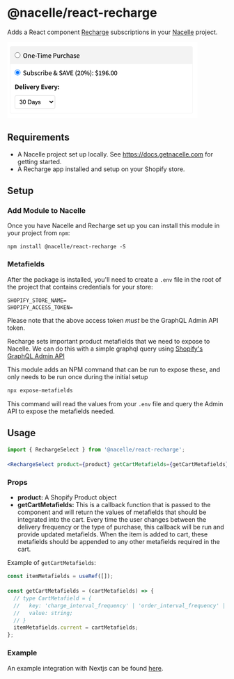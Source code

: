 # @nacelle/react-recharge

Adds a React component [Recharge](https://rechargepayments.com/) subscriptions in your [Nacelle](https://getnacelle.com/) project.

![Image of RechargeSelect Component](component.png)

## Requirements

- A Nacelle project set up locally. See https://docs.getnacelle.com for getting started.
- A Recharge app installed and setup on your Shopify store.

## Setup

### Add Module to Nacelle

Once you have Nacelle and Recharge set up you can install this module in your project from `npm`:

```
npm install @nacelle/react-recharge -S
```

### Metafields

After the package is installed, you'll need to create a `.env` file in the root of the project that contains credentials for your store:

```
SHOPIFY_STORE_NAME=
SHOPIFY_ACCESS_TOKEN=
```

Please note that the above access token _must_ be the GraphQL Admin API token.

Recharge sets important product metafields that we need to expose to Nacelle. We can do this with a simple graphql query using [Shopify's GraphQL Admin API](https://help.shopify.com/en/api/graphql-admin-api/reference/object/metafieldstorefrontvisibility)

This module adds an NPM command that can be run to expose these, and only needs to be run once during the initial setup

```sh
npx expose-metafields
```

This command will read the values from your `.env` file and query the Admin API to expose the metafields needed.

## Usage

```jsx
import { RechargeSelect } from '@nacelle/react-recharge';

<RechargeSelect product={product} getCartMetafields={getCartMetafields} />;
```

### Props

- **product:** A Shopify Product object
- **getCartMetafields:** This is a callback function that is passed to the component and will return the values of metafields that should be integrated into the cart. Every time the user changes between the delivery frequency or the type of purchase, this callback will be run and provide updated metafields. When the item is added to cart, these metafields should be appended to any other metafields required in the cart.

Example of `getCartMetafields`:

```js
const itemMetafields = useRef([]);

const getCartMetafields = (cartMetafields) => {
  // type CartMetafield = {
  //   key: 'charge_interval_frequency' | 'order_interval_frequency' | 'order_interval_unit';
  //   value: string;
  // }
  itemMetafields.current = cartMetafields;
};
```

### Example

An example integration with Nextjs can be found [here](https://github.com/getnacelle/nacelle-react/tree/master/examples/withRecharge).

